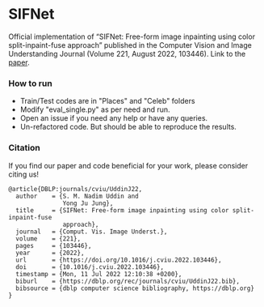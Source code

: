 # SIFNet
Official implementation of  “SIFNet: Free-form image inpainting using color split-inpaint-fuse approach” published in the Computer Vision and Image Understanding Journal (Volume 221, August 2022, 103446). Link to the [paper](https://www.sciencedirect.com/science/article/pii/S1077314222000613). 

### How to run
- Train/Test codes are in "Places" and "Celeb" folders
- Modify "eval_single.py" as per need and run.
- Open an issue if you need any help or have any queries.
- Un-refactored code. But should be able to reproduce the results.

### Citation
If you find our paper and code beneficial for your work, please consider citing us!
<br>
```
@article{DBLP:journals/cviu/UddinJ22,
  author    = {S. M. Nadim Uddin and
               Yong Ju Jung},
  title     = {SIFNet: Free-form image inpainting using color split-inpaint-fuse
               approach},
  journal   = {Comput. Vis. Image Underst.},
  volume    = {221},
  pages     = {103446},
  year      = {2022},
  url       = {https://doi.org/10.1016/j.cviu.2022.103446},
  doi       = {10.1016/j.cviu.2022.103446},
  timestamp = {Mon, 11 Jul 2022 12:10:38 +0200},
  biburl    = {https://dblp.org/rec/journals/cviu/UddinJ22.bib},
  bibsource = {dblp computer science bibliography, https://dblp.org}
}
```
</br>

